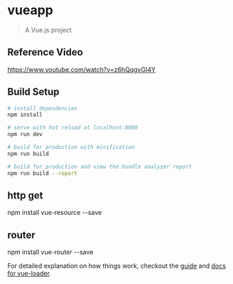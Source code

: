 # vueapp

> A Vue.js project

## Reference Video
https://www.youtube.com/watch?v=z6hQqgvGI4Y

## Build Setup

``` bash
# install dependencies
npm install

# serve with hot reload at localhost:8080
npm run dev

# build for production with minification
npm run build

# build for production and view the bundle analyzer report
npm run build --report
```
## http get
npm install vue-resource --save

## router
npm install vue-router --save


For detailed explanation on how things work, checkout the [guide](http://vuejs-templates.github.io/webpack/) and [docs for vue-loader](http://vuejs.github.io/vue-loader).

